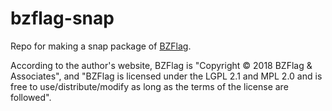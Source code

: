 # bzflag-snap

Repo for making a snap package of [BZFlag](https://www.bzflag.org/).

According to the author's website, BZFlag is "Copyright © 2018 BZFlag & Associates", and "BZFlag is licensed under the LGPL 2.1 and MPL 2.0 and is free to use/distribute/modify as long as the terms of the license are followed".